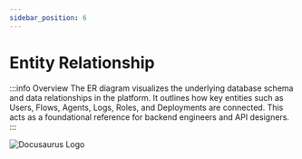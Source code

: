 ```yaml
---
sidebar_position: 6
---
```


# Entity Relationship

:::info Overview
The ER diagram visualizes the underlying database schema and data relationships in the platform. It outlines how key entities such as Users, Flows, Agents, Logs, Roles, and Deployments are connected. This acts as a foundational reference for backend engineers and API designers.
:::




![Docusaurus Logo](/img/er-diagram.png)